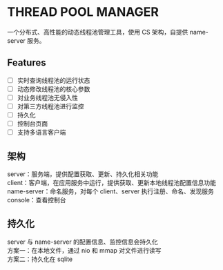 # THREAD POOL MANAGER
一个分布式、高性能的动态线程池管理工具，使用 CS 架构，自提供 name-server 服务。

## Features
- [ ] 实时查询线程池的运行状态
- [ ] 动态修改线程池的核心参数
- [ ] 对业务线程池无侵入性
- [ ] 对第三方线程池进行监控
- [ ] 持久化
- [ ] 控制台页面
- [ ] 支持多语言客户端

## 架构
server：服务端，提供配置获取、更新、持久化相关功能  
client：客户端，在应用服务中运行，提供获取、更新本地线程池配置信息功能  
name-server：命名服务，对每个 client、server 执行注册、命名、发现服务  
console：查看控制台  

## 持久化
server 与 name-server 的配置信息、监控信息会持久化  
方案一：在本地文件，通过 nio 和 mmap 对文件进行读写  
方案二：持久化在 sqlite  

